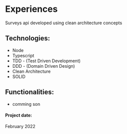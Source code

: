 # Experiences

Surveys api developed using clean architecture concepts

## Technologies:

- Node
- Typescript
- TDD - (Test Driven Development)
- DDD - (Domain Driven Design)
- Clean Architecture
- SOLID

## Functionalities:

- comming son

#### Project date:

February 2022
